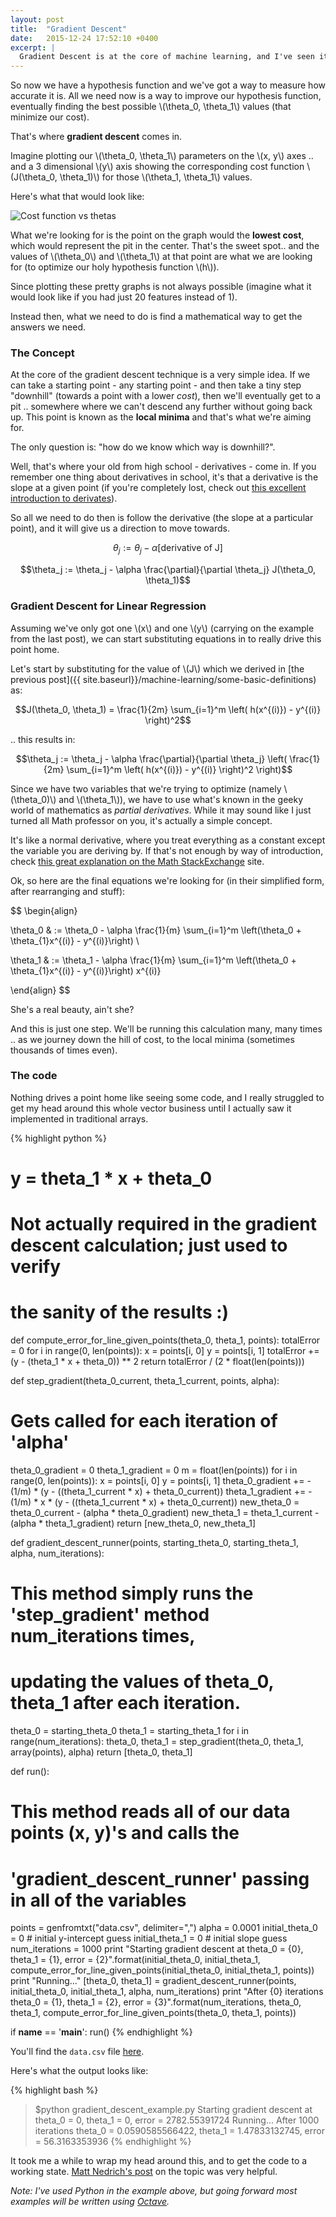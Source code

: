 ```yaml
---
layout: post
title:  "Gradient Descent"
date:   2015-12-24 17:52:10 +0400
excerpt: |
  Gradient Descent is at the core of machine learning, and I've seen it mentioned in every single machine learning publication I've read. In this post, we'll cover what the heck it is and how it's used.
---
```


So now we have a hypothesis function and we've got a way to measure how accurate it is. All we need now is a way to improve our hypothesis function, eventually finding the best possible \\(\theta_0, \theta_1\\) values (that minimize our cost).

That's where **gradient descent** comes in.

Imagine plotting our \\(\theta_0, \theta_1\\) parameters on the \\(x, y\\) axes .. and a 3 dimensional \\(y\\) axis showing the corresponding cost function \\(J(\theta_0, \theta_1)\\) for those \\(\theta_1, \theta_1\\) values.

Here's what that would look like:

![Cost function vs thetas](/assets/machine-learning/cost-function-vs-thetas.png)

What we're looking for is the point on the graph would the **lowest cost**, which would represent the pit in the center. That's the sweet spot.. and the values of \\(\theta_0\\) and \\(\theta_1\\) at that point are what we are looking for (to optimize our holy hypothesis function \\(h\\)).

Since plotting these pretty graphs is not always possible (imagine what it would look like if you had just 20 features instead of 1).

Instead then, what we need to do is find a mathematical way to get the answers we need.

### The Concept

At the core of the gradient descent technique is a very simple idea. If we can take a starting point - any starting point - and then take a tiny step "downhill" (towards a point with a lower *cost*), then we'll eventually get to a pit .. somewhere where we can't descend any further without going back up. This point is known as the **local minima** and that's what we're aiming for.

The only question is: "how do we know which way is downhill?".

Well, that's where your old from high school - derivatives - come in. If you remember one thing about derivatives in school, it's that a derivative is the slope at a given point (if you're completely lost, check out [this excellent introduction to derivates](https://www.khanacademy.org/math/differential-calculus/taking-derivatives/derivative-intro/v/calculus-derivatives-1)).

So all we need to do then is follow the derivative (the slope at a particular point), and it will give us a direction to move towards.

$$\theta_j := \theta_j - \alpha[\text{derivative of J}]$$

$$\theta_j := \theta_j - \alpha \frac{\partial}{\partial \theta_j} J(\theta_0, \theta_1)$$

### Gradient Descent for Linear Regression

Assuming we've only got one \\(x\\) and one \\(y\\) (carrying on the example from the last post), we can start substituting equations in to really drive this point home.

Let's start by substituting for the value of \\(J\\) which we derived in [the previous post]({{ site.baseurl}}/machine-learning/some-basic-definitions) as:

$$J(\theta_0, \theta_1) = \frac{1}{2m} \sum_{i=1}^m \left( h(x^{(i)}) - y^{(i)} \right)^2$$

.. this results in:

$$\theta_j := \theta_j - \alpha \frac{\partial}{\partial \theta_j} \left( \frac{1}{2m} \sum_{i=1}^m \left( h(x^{(i)}) - y^{(i)} \right)^2 \right)$$

Since we have two variables that we're trying to optimize (namely \\(\theta_0)\\) and \\(\theta_1\\)), we have to use what's known in the geeky world of mathematics as *partial derivatives*. While it may sound like I just turned all Math professor on you, it's actually a simple concept.

It's like a normal derivative, where you treat everything as a constant except the variable you are deriving by. If that's not enough by way of introduction, check [this great explanation on the Math StackExchange](http://math.stackexchange.com/questions/70728/partial-derivative-in-gradient-descent-for-two-variables/189792#189792) site.

Ok, so here are the final equations we're looking for (in their simplified form, after rearranging and stuff):

$$
\begin{align}

\theta_0 & := \theta_0 - \alpha \frac{1}{m} \sum_{i=1}^m \left(\theta_0 + \theta_{1}x^{(i)} - y^{(i)}\right) \\

\theta_1 & := \theta_1 - \alpha \frac{1}{m} \sum_{i=1}^m \left(\theta_0 +
\theta_{1}x^{(i)} - y^{(i)}\right) x^{(i)}

\end{align}
$$

She's a real beauty, ain't she?

And this is just one step. We'll be running this calculation many, many times .. as we journey down the hill of cost, to the local minima (sometimes thousands of times even).

### The code

Nothing drives a point home like seeing some code, and I really struggled to get my head around this whole vector business until I actually saw it implemented in traditional arrays.

{% highlight python %}
# y = theta_1 * x + theta_0
# Not actually required in the gradient descent calculation; just used to verify
# the sanity of the results :)
def compute_error_for_line_given_points(theta_0, theta_1, points):
  totalError = 0
  for i in range(0, len(points)):
      x = points[i, 0]
      y = points[i, 1]
      totalError += (y - (theta_1 * x + theta_0)) ** 2
  return totalError / (2 * float(len(points)))

def step_gradient(theta_0_current, theta_1_current, points, alpha):
  # Gets called for each iteration of 'alpha'
  theta_0_gradient = 0
  theta_1_gradient = 0
  m = float(len(points))
  for i in range(0, len(points)):
    x = points[i, 0]
    y = points[i, 1]
    theta_0_gradient += -(1/m) * (y - ((theta_1_current * x) + theta_0_current))
    theta_1_gradient += -(1/m) * x * (y - ((theta_1_current * x) + theta_0_current))
  new_theta_0 = theta_0_current - (alpha * theta_0_gradient)
  new_theta_1 = theta_1_current - (alpha * theta_1_gradient)
  return [new_theta_0, new_theta_1]

def gradient_descent_runner(points, starting_theta_0, starting_theta_1, alpha, num_iterations):
  # This method simply runs the 'step_gradient' method num_iterations times,
  # updating the values of theta_0, theta_1 after each iteration.
  theta_0 = starting_theta_0
  theta_1 = starting_theta_1
  for i in range(num_iterations):
    theta_0, theta_1 = step_gradient(theta_0, theta_1, array(points), alpha)
  return [theta_0, theta_1]

def run():
  # This method reads all of our data points (x, y)'s and calls the
  # 'gradient_descent_runner' passing in all of the variables
  points = genfromtxt("data.csv", delimiter=",")
  alpha = 0.0001
  initial_theta_0 = 0 # initial y-intercept guess
  initial_theta_1 = 0 # initial slope guess
  num_iterations = 1000
  print "Starting gradient descent at theta_0 = {0}, theta_1 = {1}, error = {2}".format(initial_theta_0, initial_theta_1, compute_error_for_line_given_points(initial_theta_0, initial_theta_1, points))
  print "Running..."
  [theta_0, theta_1] = gradient_descent_runner(points, initial_theta_0, initial_theta_1, alpha, num_iterations)
  print "After {0} iterations theta_0 = {1}, theta_1 = {2}, error = {3}".format(num_iterations, theta_0, theta_1, compute_error_for_line_given_points(theta_0, theta_1, points))

if __name__ == '__main__':
  run()
{% endhighlight %}

You'll find the `data.csv` file [here](https://gist.github.com/yazinsai/a962de1d2efcf3aa4986).

Here's what the output looks like:

{% highlight bash %}
> $python gradient_descent_example.py
Starting gradient descent at theta_0 = 0, theta_1 = 0, error = 2782.55391724
Running...
After 1000 iterations theta_0 = 0.0590585566422, theta_1 = 1.47833132745, error = 56.3163353936
{% endhighlight %}

It took me a while to wrap my head around this, and to get the code to a working state. [Matt Nedrich's post](http://spin.atomicobject.com/2014/06/24/gradient-descent-linear-regression/) on the topic was very helpful.

*Note: I've used Python in the example above, but going forward most examples will be written using [Octave](http://www.wikiwand.com/en/GNU_Octave).*
